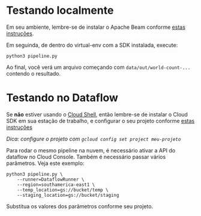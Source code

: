 # Testando localmente

Em seu ambiente, lembre-se de instalar o Apache Beam conforme
[estas instruções](https://beam.apache.org/get-started/quickstart-py/#set-up-your-environment).

Em seguinda, de dentro do virtual-env com a SDK instalada, execute:

    python3 pipeline.py

Ao final, você verá um arquivo começando com `data/out/world-count-...`
contendo o resultado.

# Testando no Dataflow

Se **não** estiver usando o
[Cloud Shell](https://cloud.google.com/shell/docs/launching-cloud-shell-editor),
então lembre-se de instalar o Cloud SDK em sua estação de trabalho,
e configurar o seu projeto conforme
[estas instruções](https://cloud.google.com/sdk/docs/install)

*Dica: configure o projeto com `gcloud config set project meu-projeto`*

Para rodar o mesmo pipeline na nuvem, é necessário ativar a API do dataflow no Cloud Console.
Também é necessário passar vários parâmetros. Veja este exemplo:

    python3 pipeline.py \
        --runner=DataflowRunner \
        --region=southamerica-east1 \
        --temp_location=gs://bucket/temp \
        --staging_location=gs://bucket/staging

Substitua os valores dos parâmetros conforme seu projeto.